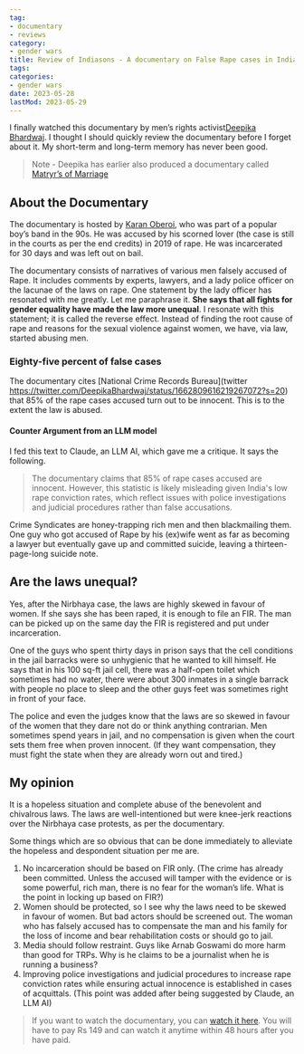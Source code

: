 ```yaml
---
tag:
- documentary
- reviews
category:
- gender wars
title: Review of Indiasons - A documentary on False Rape cases in India
tags:
categories:
- gender wars
date: 2023-05-28
lastMod: 2023-05-29
---
```

I finally watched this documentary by men’s rights activist[Deepika Bhardwaj](https://twitter.com/DeepikaBhardwaj). I thought I should quickly review the documentary before I forget about it. My short-term and long-term memory has never been good.
> Note -  Deepika has earlier also produced a documentary called [Matryr’s of Marriage](https://youtu.be/vKRAkw5RUdw)

## About the Documentary

The documentary is hosted by [Karan Oberoi](https://en.wikipedia.org/wiki/Karan_Oberoi), who was part of a popular boy’s band in the 90s. He was accused by his scorned lover (the case is still in the courts as per the end credits) in 2019 of rape. He was incarcerated for 30 days and was left out on bail.

The documentary consists of narratives of various men falsely accused of Rape. It includes comments by experts, lawyers, and a lady police officer on the lacunae of the laws on rape. One statement by the lady officer has resonated with me greatly. Let me paraphrase it. **She says that all fights for gender equality have made the law more unequal**. I resonate with this statement; it is called the reverse effect. Instead of finding the root cause of rape and reasons for the sexual violence against women, we have, via law, started abusing men.

### Eighty-five percent of false cases

The documentary cites [National Crime Records Bureau](twitter https://twitter.com/DeepikaBhardwaj/status/1662809616219267072?s=20) that 85% of the rape cases accused turn out to be innocent. This is to the extent the law is abused.

#### Counter Argument from an LLM model 

I fed this text to Claude, an LLM AI, which gave me a critique. It says the following. 

> The documentary claims that 85% of rape cases accused are innocent. However, this statistic is likely misleading given India's low rape conviction rates, which reflect issues with police investigations and judicial procedures rather than false accusations.

Crime Syndicates are honey-trapping rich men and then blackmailing them. One guy who got accused of Rape by his (ex)wife went as far as becoming a lawyer but eventually gave up and committed suicide, leaving a thirteen-page-long suicide note.

## Are the laws unequal?

Yes, after the Nirbhaya case, the laws are highly skewed in favour of women. If she says she has been raped, it is enough to file an FIR. The man can be picked up on the same day the FIR is registered and put under incarceration. 

One of the guys who spent thirty days in prison says that the cell conditions in the jail barracks were so unhygienic that he wanted to kill himself. He says that in his 100 sq-ft jail cell, there was a half-open toilet which sometimes had no water, there were about 300 inmates in a single barrack with people no place to sleep and the other guys feet was sometimes right in front of your face.

The police and even the judges know that the laws are so skewed in favour of the women that they dare not do or think anything contrarian. Men sometimes spend years in jail, and no compensation is given when the court sets them free when proven innocent. (If they want compensation, they must fight the state when they are already worn out and tired.)

## My opinion

It is a hopeless situation and complete abuse of the benevolent and chivalrous laws. The laws are well-intentioned but were knee-jerk reactions over the Nirbhaya case protests, as per the documentary.

Some things which are so obvious that can be done immediately to alleviate the hopeless and despondent situation per me are.

1.  No incarceration should be based on FIR only. (The crime has already been committed. Unless the accused will tamper with the evidence or is some powerful, rich man, there is no fear for the woman’s life. What is the point in locking up based on FIR?)
2.  Women should be protected, so I see why the laws need to be skewed in favour of women. But bad actors should be screened out. The woman who has falsely accused has to compensate the man and his family for the loss of income and bear rehabilitation costs or should go to jail.
3.  Media should follow restraint. Guys like Arnab Goswami do more harm than good for TRPs. Why is he claims to be a journalist when he is running a business?
4.  Improving police investigations and judicial procedures to increase rape conviction rates while ensuring actual innocence is established in cases of acquittals. (This point was added after being suggested by Claude, an LLM AI)


> If you want to watch the documentary, you can [watch it here](https://www.indiassons.com/). You will have to pay Rs 149 and can watch it anytime within 48 hours after you have paid.
